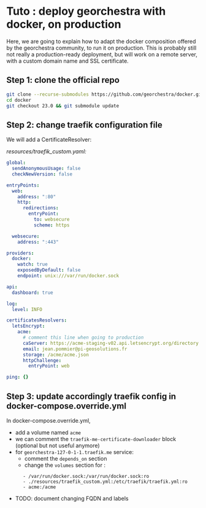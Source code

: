 # Tuto : deploy georchestra with docker, on production

Here, we are going to explain how to adapt the docker composition offered by the georchestra community, to run it on production.
This is probably still not really a production-ready deployment, but will work on a remote server, with a custom domain name and SSL certificate.

## Step 1: clone the official repo
```bash
git clone --recurse-submodules https://github.com/georchestra/docker.git
cd docker
git checkout 23.0 && git submodule update
```

## Step 2: change traefik configuration file
We will add a CertificateResolver:

*resources/traefik_custom.yaml:*
```yaml
global: 
  sendAnonymousUsage: false
  checkNewVersion: false

entryPoints:
  web:
    address: ":80"
    http:
      redirections:
        entryPoint:
          to: websecure
          scheme: https

  websecure:
    address: ":443"

providers:
  docker:
    watch: true
    exposedByDefault: false
    endpoint: unix:///var/run/docker.sock

api:
  dashboard: true

log:
  level: INFO

certificatesResolvers:
  letsEncrypt:
    acme:
      # comment this line when going to production
      caServer: https://acme-staging-v02.api.letsencrypt.org/directory
      email: jean.pommier@pi-geosolutions.fr
      storage: /acme/acme.json
      httpChallenge:
        entryPoint: web

ping: {}
```

## Step 3: update accordingly traefik config in docker-compose.override.yml
In docker-compose.override.yml, 
- add a volume named `acme`
- we can comment the `traefik-me-certificate-downloader` block (optional but not useful anymore)
- for `georchestra-127-0-1-1.traefik.me` service:
  - comment the `depends_on` section
  - change the `volumes` section for :
```
      - /var/run/docker.sock:/var/run/docker.sock:ro
      - ./resources/traefik_custom.yml:/etc/traefik/traefik.yml:ro
      - acme:/acme
```
- TODO: document changing FQDN and labels